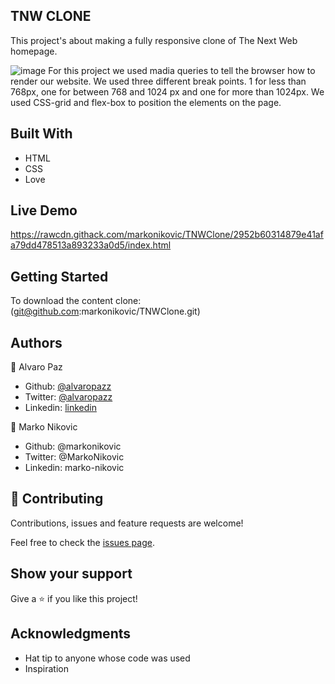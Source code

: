 ## TNW CLONE

This project's about making a fully responsive clone of The Next Web homepage.

![image](https://user-images.githubusercontent.com/58086801/76264615-51e2ed00-6230-11ea-83f9-b17f66b8e0fb.png)
For this project we used madia queries to tell the browser how to render our website.
We used three different break points. 
1 for less than 768px, one for between 768 and 1024 px and one for more than 1024px.
We used CSS-grid and flex-box to position the elements on the page. 

## Built With

- HTML
- CSS
- Love

## Live Demo

https://rawcdn.githack.com/markonikovic/TNWClone/2952b60314879e41afa79dd478513a893233a0d5/index.html

## Getting Started

To download the content clone: (git@github.com:markonikovic/TNWClone.git)


## Authors

👤 Alvaro Paz

- Github: [@alvaropazz](https://github.com/alvaropazz)
- Twitter: [@alvaropazz](https://twitter.com/alvaropazz)
- Linkedin: [linkedin](https://www.linkedin.com/in/alvaropaz/)


👤 Marko Nikovic

- Github: @markonikovic
- Twitter: @MarkoNikovic
- Linkedin: marko-nikovic

## 🤝 Contributing

Contributions, issues and feature requests are welcome!

Feel free to check the [issues page](https://github.com/markonikovic/TNWClone/issues).

## Show your support

Give a ⭐️ if you like this project!

## Acknowledgments

- Hat tip to anyone whose code was used
- Inspiration
